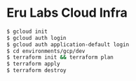 # Eru Labs Cloud Infra

```bash
$ gcloud init
$ gcloud auth login
$ gcloud auth application-default login
$ cd environments/gcp/dev
$ terraform init && terraform plan
$ terraform apply
$ terraform destroy
```
